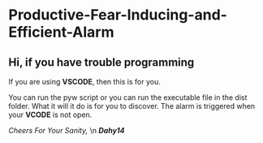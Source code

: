 # Productive-Fear-Inducing-and-Efficient-Alarm

## Hi, if you have trouble programming
If you are using __VSCODE__, then this is for you. 

You can run the pyw script or you can run the executable file in the dist folder. 
What it will it do is for you to discover. 
The alarm is triggered when your __VCODE__ is not open.

*Cheers For Your Sanity,* \n
__*Dahy14*__
